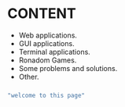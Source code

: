 # CONTENT
* Web applications.
* GUI applications.
* Terminal applications.
* Ronadom Games.
* Some problems and solutions.
* Other.
### 
```cpp
"welcome to this page"
```
